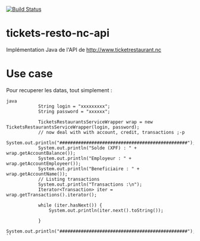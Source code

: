[![Build Status](https://travis-ci.org/adriens/tickets-resto-nc-api.svg?branch=master)](https://travis-ci.org/adriens/tickets-resto-nc-api)

# tickets-resto-nc-api
Implémentation Java de l'API de http://www.ticketrestaurant.nc

# Use case

Pour recuperer les datas, tout simplement :

```
java
            String login = "xxxxxxxxx";
            String password = "xxxxxx";
            
            TicketsRestaurantsServiceWrapper wrap = new TicketsRestaurantsServiceWrapper(login, password);
            // now deal with with account, credit, transactions ;-p
            System.out.println("################################################");
            System.out.println("Solde (XPF) : " + wrap.getAccountBalance());
            System.out.println("Employeur : " + wrap.getAccountEmployeer());
            System.out.println("Beneficiaire : " + wrap.getAccountName());
            // Listing transactions
            System.out.println("Transactions :\n");
            Iterator<Transaction> iter = wrap.getTransactions().iterator();
            
            while (iter.hasNext()) {
                System.out.println(iter.next().toString());
                
            }
            System.out.println("################################################");
``